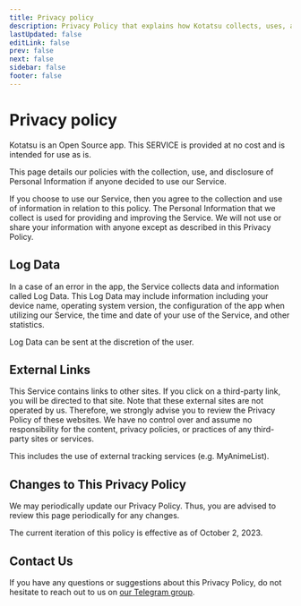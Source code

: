 ```yaml
---
title: Privacy policy
description: Privacy Policy that explains how Kotatsu collects, uses, and protects users' personal information.
lastUpdated: false
editLink: false
prev: false
next: false
sidebar: false
footer: false
---
```


# Privacy policy

Kotatsu is an Open Source app.
This SERVICE is provided at no cost and is intended for use as is.

This page details our policies with the collection, use, and disclosure of Personal Information if anyone decided to use our Service.

If you choose to use our Service, then you agree to the collection and use of information in relation to this policy.
The Personal Information that we collect is used for providing and improving the Service.
We will not use or share your information with anyone except as described in this Privacy Policy.

## Log Data

In a case of an error in the app, the Service collects data and information called Log Data.
This Log Data may include information including your device name, operating system version, the configuration of the app when utilizing our Service, the time and date of your use of the Service, and other statistics.

Log Data can be sent at the discretion of the user.

## External Links

This Service contains links to other sites.
If you click on a third-party link, you will be directed to that site.
Note that these external sites are not operated by us.
Therefore, we strongly advise you to review the Privacy Policy of these websites.
We have no control over and assume no responsibility for the content, privacy policies, or practices of any third-party sites or services.

This includes the use of external tracking services (e.g. MyAnimeList).

## Changes to This Privacy Policy

We may periodically update our Privacy Policy.
Thus, you are advised to review this page periodically for any changes.

The current iteration of this policy is effective as of October 2, 2023.

## Contact Us

If you have any questions or suggestions about this Privacy Policy, do not hesitate to reach out to us on [our Telegram group](https://t.me/kotatsuapp).